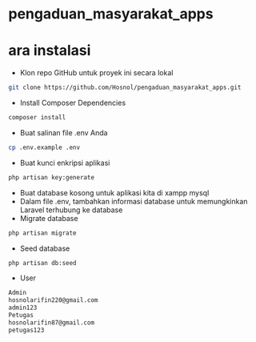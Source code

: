 # pengaduan_masyarakat_apps
# ara instalasi
* Klon repo GitHub untuk proyek ini secara lokal
```bash
git clone https://github.com/Hosnol/pengaduan_masyarakat_apps.git
```
* Install Composer Dependencies
```bash
composer install
```
* Buat salinan file .env Anda
```bash
cp .env.example .env
```
* Buat kunci enkripsi aplikasi
```bash
php artisan key:generate
```
* Buat database kosong untuk aplikasi kita di xampp mysql
* Dalam file .env, tambahkan informasi database untuk memungkinkan Laravel terhubung ke database
* Migrate database
```bash
php artisan migrate
```
* Seed database
```bash
php artisan db:seed
```
* User
```bash
Admin
hosnolarifin220@gmail.com
admin123
Petugas
hosnolarifin87@gmail.com
petugas123
```
